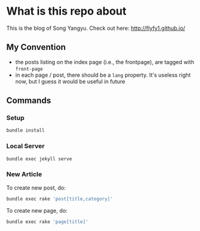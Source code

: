 # What is this repo about

This is the blog of Song Yangyu. Check out here: <http://flyfy1.github.io/>

## My Convention

- the posts listing on the index page (i.e., the frontpage), are tagged with `front-page`
- in each page / post, there should be a `lang` property. It's useless right now, but I guess it would be useful in 
  future

## Commands

### Setup

```bash
bundle install
```

### Local Server

```bash
bundle exec jekyll serve
```

### New Article

To create new post, do:

```bash
bundle exec rake 'post[title,category]'
```

To create new page, do:

```bash
bundle exec rake 'page[title]'
```
